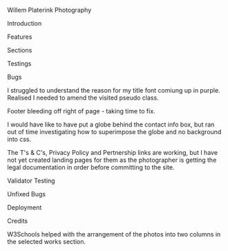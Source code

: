 Willem Platerink Photography

Introduction

Features

Sections

Testings

Bugs

I struggled to understand the reason for my title font comiung up in purple. Realised I needed to amend the visited pseudo class.

Footer bleeding off right of page - taking time to fix.

I would have like to have put a globe behind the contact info box, but ran out of time investigating how to superimpose the globe and no background into css. 

The T's & C's, Privacy Policy and Pertnership links are working, but I have not yet created landing pages for them as the photographer is getting the legal documentation in order before committing to the site.

Validator Testing

Unfixed Bugs

Deployment

Credits

W3Schools helped with the arrangement of the photos into two columns in the selected works section.